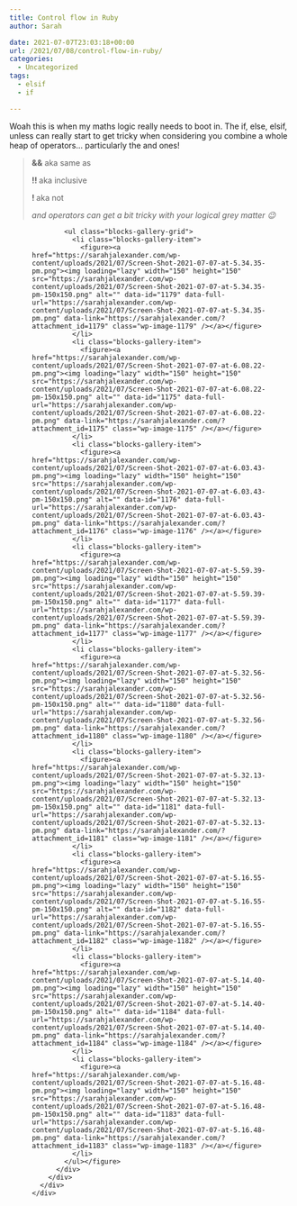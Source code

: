 ```yaml
---
title: Control flow in Ruby
author: Sarah

date: 2021-07-07T23:03:18+00:00
url: /2021/07/08/control-flow-in-ruby/
categories:
  - Uncategorized
tags:
  - elsif
  - if

---
```

Woah this is when my maths logic really needs to boot in. The if, else, elsif, unless can really start to get tricky when considering you combine a whole heap of operators&#8230; particularly the and ones! 

<blockquote class="wp-block-quote">
  <p>
    <strong>&&</strong> aka same as
  </p>
  
  <p>
    <strong>!! </strong>aka inclusive
  </p>
  
  <p>
    <strong>! </strong>aka not
  </p>
  
  <cite>and operators can get a bit tricky with your logical grey matter 😉</cite>
</blockquote>

<div class="wp-block-group">
  <div class="wp-block-group__inner-container">
    <div class="wp-block-group">
      <div class="wp-block-group__inner-container">
        <div class="wp-block-columns">
          <div class="wp-block-column" style="flex-basis:100%">
            <figure class="wp-block-gallery columns-3 is-cropped">
            
            <ul class="blocks-gallery-grid">
              <li class="blocks-gallery-item">
                <figure><a href="https://sarahjalexander.com/wp-content/uploads/2021/07/Screen-Shot-2021-07-07-at-5.34.35-pm.png"><img loading="lazy" width="150" height="150" src="https://sarahjalexander.com/wp-content/uploads/2021/07/Screen-Shot-2021-07-07-at-5.34.35-pm-150x150.png" alt="" data-id="1179" data-full-url="https://sarahjalexander.com/wp-content/uploads/2021/07/Screen-Shot-2021-07-07-at-5.34.35-pm.png" data-link="https://sarahjalexander.com/?attachment_id=1179" class="wp-image-1179" /></a></figure>
              </li>
              <li class="blocks-gallery-item">
                <figure><a href="https://sarahjalexander.com/wp-content/uploads/2021/07/Screen-Shot-2021-07-07-at-6.08.22-pm.png"><img loading="lazy" width="150" height="150" src="https://sarahjalexander.com/wp-content/uploads/2021/07/Screen-Shot-2021-07-07-at-6.08.22-pm-150x150.png" alt="" data-id="1175" data-full-url="https://sarahjalexander.com/wp-content/uploads/2021/07/Screen-Shot-2021-07-07-at-6.08.22-pm.png" data-link="https://sarahjalexander.com/?attachment_id=1175" class="wp-image-1175" /></a></figure>
              </li>
              <li class="blocks-gallery-item">
                <figure><a href="https://sarahjalexander.com/wp-content/uploads/2021/07/Screen-Shot-2021-07-07-at-6.03.43-pm.png"><img loading="lazy" width="150" height="150" src="https://sarahjalexander.com/wp-content/uploads/2021/07/Screen-Shot-2021-07-07-at-6.03.43-pm-150x150.png" alt="" data-id="1176" data-full-url="https://sarahjalexander.com/wp-content/uploads/2021/07/Screen-Shot-2021-07-07-at-6.03.43-pm.png" data-link="https://sarahjalexander.com/?attachment_id=1176" class="wp-image-1176" /></a></figure>
              </li>
              <li class="blocks-gallery-item">
                <figure><a href="https://sarahjalexander.com/wp-content/uploads/2021/07/Screen-Shot-2021-07-07-at-5.59.39-pm.png"><img loading="lazy" width="150" height="150" src="https://sarahjalexander.com/wp-content/uploads/2021/07/Screen-Shot-2021-07-07-at-5.59.39-pm-150x150.png" alt="" data-id="1177" data-full-url="https://sarahjalexander.com/wp-content/uploads/2021/07/Screen-Shot-2021-07-07-at-5.59.39-pm.png" data-link="https://sarahjalexander.com/?attachment_id=1177" class="wp-image-1177" /></a></figure>
              </li>
              <li class="blocks-gallery-item">
                <figure><a href="https://sarahjalexander.com/wp-content/uploads/2021/07/Screen-Shot-2021-07-07-at-5.32.56-pm.png"><img loading="lazy" width="150" height="150" src="https://sarahjalexander.com/wp-content/uploads/2021/07/Screen-Shot-2021-07-07-at-5.32.56-pm-150x150.png" alt="" data-id="1180" data-full-url="https://sarahjalexander.com/wp-content/uploads/2021/07/Screen-Shot-2021-07-07-at-5.32.56-pm.png" data-link="https://sarahjalexander.com/?attachment_id=1180" class="wp-image-1180" /></a></figure>
              </li>
              <li class="blocks-gallery-item">
                <figure><a href="https://sarahjalexander.com/wp-content/uploads/2021/07/Screen-Shot-2021-07-07-at-5.32.13-pm.png"><img loading="lazy" width="150" height="150" src="https://sarahjalexander.com/wp-content/uploads/2021/07/Screen-Shot-2021-07-07-at-5.32.13-pm-150x150.png" alt="" data-id="1181" data-full-url="https://sarahjalexander.com/wp-content/uploads/2021/07/Screen-Shot-2021-07-07-at-5.32.13-pm.png" data-link="https://sarahjalexander.com/?attachment_id=1181" class="wp-image-1181" /></a></figure>
              </li>
              <li class="blocks-gallery-item">
                <figure><a href="https://sarahjalexander.com/wp-content/uploads/2021/07/Screen-Shot-2021-07-07-at-5.16.55-pm.png"><img loading="lazy" width="150" height="150" src="https://sarahjalexander.com/wp-content/uploads/2021/07/Screen-Shot-2021-07-07-at-5.16.55-pm-150x150.png" alt="" data-id="1182" data-full-url="https://sarahjalexander.com/wp-content/uploads/2021/07/Screen-Shot-2021-07-07-at-5.16.55-pm.png" data-link="https://sarahjalexander.com/?attachment_id=1182" class="wp-image-1182" /></a></figure>
              </li>
              <li class="blocks-gallery-item">
                <figure><a href="https://sarahjalexander.com/wp-content/uploads/2021/07/Screen-Shot-2021-07-07-at-5.14.40-pm.png"><img loading="lazy" width="150" height="150" src="https://sarahjalexander.com/wp-content/uploads/2021/07/Screen-Shot-2021-07-07-at-5.14.40-pm-150x150.png" alt="" data-id="1184" data-full-url="https://sarahjalexander.com/wp-content/uploads/2021/07/Screen-Shot-2021-07-07-at-5.14.40-pm.png" data-link="https://sarahjalexander.com/?attachment_id=1184" class="wp-image-1184" /></a></figure>
              </li>
              <li class="blocks-gallery-item">
                <figure><a href="https://sarahjalexander.com/wp-content/uploads/2021/07/Screen-Shot-2021-07-07-at-5.16.48-pm.png"><img loading="lazy" width="150" height="150" src="https://sarahjalexander.com/wp-content/uploads/2021/07/Screen-Shot-2021-07-07-at-5.16.48-pm-150x150.png" alt="" data-id="1183" data-full-url="https://sarahjalexander.com/wp-content/uploads/2021/07/Screen-Shot-2021-07-07-at-5.16.48-pm.png" data-link="https://sarahjalexander.com/?attachment_id=1183" class="wp-image-1183" /></a></figure>
              </li>
            </ul></figure>
          </div>
        </div>
      </div>
    </div>
  </div>
</div>